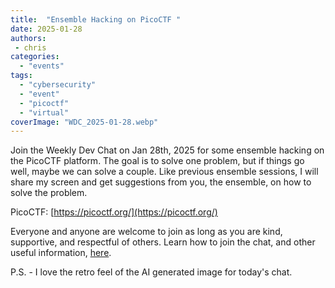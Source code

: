 ```yaml
---
title:  "Ensemble Hacking on PicoCTF "
date: 2025-01-28
authors:
 - chris
categories: 
  - "events"
tags: 
  - "cybersecurity"
  - "event"
  - "picoctf"
  - "virtual"
coverImage: "WDC_2025-01-28.webp"
---
```


Join the Weekly Dev Chat on Jan 28th, 2025 for some ensemble hacking on the PicoCTF platform. The goal is to solve one problem, but if things go well, maybe we can solve a couple. Like previous ensemble sessions, I will share my screen and get suggestions from you, the ensemble, on how to solve the problem.

PicoCTF: [https://picoctf.org/](https://picoctf.org/)

Everyone and anyone are welcome to join as long as you are kind, supportive, and respectful of others. Learn how to join the chat, and other useful information, [here](https://weeklydevchat.com/).

P.S. - I love the retro feel of the AI generated image for today's chat.
